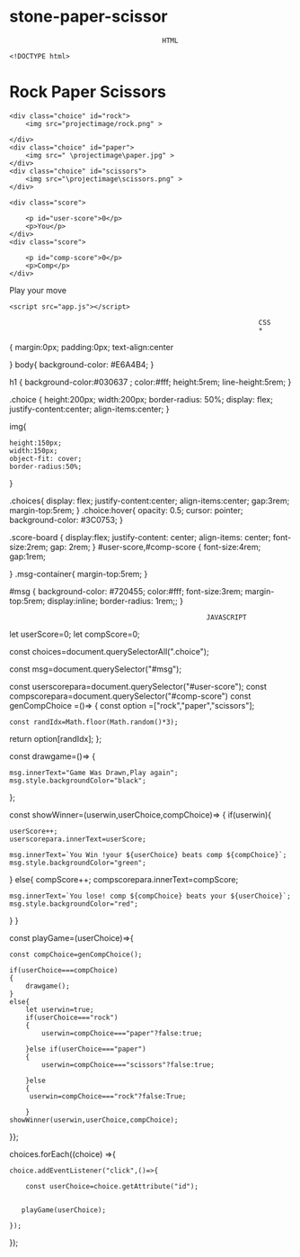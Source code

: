# stone-paper-scissor
                                          HTML

    <!DOCTYPE html>
<html lang="en">
<head>
    <meta charset="UTF-8">
    <meta name="viewport" content="width=device-width, initial-scale=1.0">
    <title>Rock Paper Scissors Game</title>
    <link rel="stylesheet" href="style.css">
</head>
<body>
    <h1>Rock Paper Scissors</h1>
    <div class="choices">

    <div class="choice" id="rock">
        <img src="projectimage/rock.png" >
       
    </div>
    <div class="choice" id="paper">
        <img src=" \projectimage\paper.jpg" >
    </div>
    <div class="choice" id="scissors">
        <img src="\projectimage\scissors.png" >
    </div>

</div>

<div class="score-board">

    <div class="score">
      
        <p id="user-score">0</p>
        <p>You</p>
    </div>
    <div class="score">
      
        <p id="comp-score">0</p>
        <p>Comp</p>
    </div>

</div>

 
   <div class="msg-container">
    <p id="msg">Play your move</p>
   </div>

    <script src="app.js"></script>
</body>
</html>



                                                                  CSS
                                                                  *
{
    margin:0px;
    padding:0px;
    text-align:center
    
}
body{
    background-color: #E6A4B4;
}

h1
{
    background-color:#030637 ;
    color:#fff;
    height:5rem;
    line-height:5rem;
}

.choice
{
    height:200px;
    width:200px;
    border-radius: 50%;
    display: flex;
    justify-content:center;
    align-items:center;
}

img{
   
    height:150px;
    width:150px;
    object-fit: cover;
    border-radius:50%;
}

.choices{
    display: flex;
    justify-content:center;
    align-items:center;
    gap:3rem;
    margin-top:5rem;
}
.choice:hover{
    opacity: 0.5;
   cursor: pointer;
   background-color: #3C0753;
}

.score-board
{
    display:flex;
    justify-content: center;
    align-items: center;
    font-size:2rem;
    gap: 2rem;
}
#user-score,#comp-score
{
   font-size:4rem;
   gap:1rem;

}
.msg-container{
    margin-top:5rem;
}


#msg
{
    background-color: #720455;
    color:#fff;
    font-size:3rem;
    margin-top:5rem;
    display:inline;
   border-radius: 1rem;;
}



                                                     JAVASCRIPT

let userScore=0;
let compScore=0;

const choices=document.querySelectorAll(".choice");

const msg=document.querySelector("#msg");

const userscorepara=document.querySelector("#user-score");
const compscorepara=document.querySelector("#comp-score")
const genCompChoice =()=>
{
    const option =["rock","paper","scissors"];

    const randIdx=Math.floor(Math.random()*3);

return option[randIdx];
};

const drawgame=()=>
{
    
    msg.innerText="Game Was Drawn,Play again";
    msg.style.backgroundColor="black";   
};

const showWinner=(userwin,userChoice,compChoice)=>
{
if(userwin){

    userScore++;
    userscorepara.innerText=userScore;
    
    msg.innerText=`You Win !your ${userChoice} beats comp ${compChoice}`;
    msg.style.backgroundColor="green";
}
else{
    compScore++;
    compscorepara.innerText=compScore;
   
    msg.innerText=`You lose! comp ${compChoice} beats your ${userChoice}`;
    msg.style.backgroundColor="red";
}
}

 const playGame=(userChoice)=>{
     
    const compChoice=genCompChoice();
    
    if(userChoice===compChoice)
    {
        drawgame();
    }
    else{
        let userwin=true;
        if(userChoice==="rock")
        {
            userwin=compChoice==="paper"?false:true;

        }else if(userChoice==="paper")
        {
            userwin=compChoice==="scissors"?false:true;

        }else
        {
         userwin=compChoice==="rock"?false:True;

        }
    showWinner(userwin,userChoice,compChoice);
    
 }};



choices.forEach((choice) =>{
    
    choice.addEventListener("click",()=>{

        const userChoice=choice.getAttribute("id");
        

       playGame(userChoice);

    });
});

                                                     
